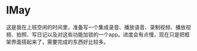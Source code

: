 # IMay
这是我在上班空闲的时间里，准备写一个集成录音、播放语音、录制视频、播放视频、拍照、写日记以及对这些功能加锁的一个app。进度会有点慢，现在只是把框架界面搭起来了，需要完成的东西好比较多。
